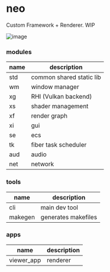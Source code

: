 # neo 

Custom Framework + Renderer. WIP

![image](https://i.imgur.com/Wo0FgcE.jpeg "")

### modules

| name | description |
| - | - |
| std | common shared static lib |
| wm | window manager |
| xg | RHI (Vulkan backend) |
| xs | shader management |
| xf | render graph |
| xi | gui |
| se | ecs |
| tk | fiber task scheduler |
| aud | audio |
| net | network |

### tools

| name | description |
| - | - |
| cli | main dev tool |
| makegen | generates makefiles |

### apps

| name | description |
| - | - |
| viewer_app | renderer |
